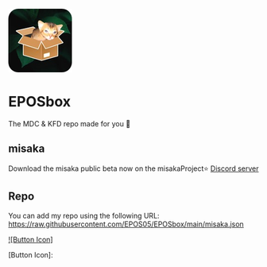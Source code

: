 ![Icon](https://raw.githubusercontent.com/EPOS05/EPOSbox/main/RepoAssets/leafEPOSbox_github.png)
# EPOSbox
The MDC & KFD repo made for you 🍃

## misaka
Download the misaka public beta now on the misakaProject⭐ [Discord server](https://discord.gg/vGByEU7UzX)

## Repo
You can add my repo using the following URL: https://raw.githubusercontent.com/EPOS05/EPOSbox/main/misaka.json

[![Button Icon]][Link]
<!----------------------------------------------------------------------------->
[Link]: misaka://addrepo=https://raw.githubusercontent.com/EPOS05/EPOSbox/main/misaka.json 'Add to misaka'
<!---------------------------------[ Buttons ]--------------------------------->
[Button Icon]: 
